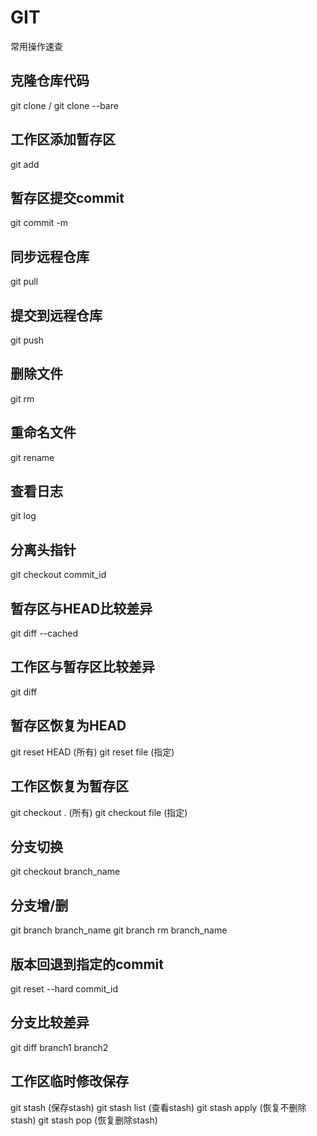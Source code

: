 
# GIT

常用操作速查
  
  
## 克隆仓库代码
git clone / git clone --bare
  
  
## 工作区添加暂存区
git add
  
  
## 暂存区提交commit
git commit -m
  
  
## 同步远程仓库
git pull
  
  
## 提交到远程仓库
git push
  
  
## 删除文件
git rm
  
  
## 重命名文件
git rename
  
  
## 查看日志
git log
  
  
## 分离头指针
git checkout commit_id
  
  
## 暂存区与HEAD比较差异
git diff --cached
  
  
## 工作区与暂存区比较差异
git diff
  
  
## 暂存区恢复为HEAD
git reset HEAD (所有)
git reset file (指定)
  
  
## 工作区恢复为暂存区
git checkout .		(所有)
git checkout file	(指定)
  
  
## 分支切换
git checkout branch_name
  
  
## 分支增/删
git branch branch_name
git branch rm branch_name
  
  
## 版本回退到指定的commit
git reset --hard commit_id
  
  
## 分支比较差异
git diff branch1 branch2
  
  
## 工作区临时修改保存
git stash 		(保存stash)
git stash list 	(查看stash)
git stash apply (恢复不删除stash)
git stash pop 	(恢复删除stash)
  
  
